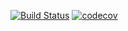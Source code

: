 [![Build Status](https://travis-ci.org/ChronTan/FuelCountting.svg?branch=master)](https://travis-ci.org/ChronTan/FuelCountting) 
[![codecov](https://codecov.io/gh/ChronTan/FuelCountting/branch/master/graph/badge.svg)](https://codecov.io/gh/ChronTan/FuelCountting)
